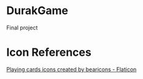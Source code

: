 # DurakGame
Final project


# Icon References
<a href="https://www.flaticon.com/free-icons/playing-cards" title="playing cards icons">Playing cards icons created by bearicons - Flaticon</a>
